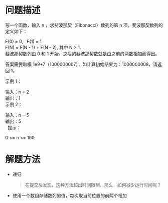 # 问题描述
写一个函数，输入 n ，求斐波那契（Fibonacci）数列的第 n 项。斐波那契数列的定义如下：

F(0) = 0,   F(1) = 1  
F(N) = F(N - 1) + F(N - 2), 其中 N > 1.  
斐波那契数列由 0 和 1 开始，之后的斐波那契数就是由之前的两数相加而得出。  

答案需要取模 1e9+7（1000000007），如计算初始结果为：1000000008，请返回 1。

示例 1：  

输入：n = 2  
输出：1  
示例 2：  

输入：n = 5  
输出：5  
 
提示：  

0 <= n <= 100  
# 解题方法
* 递归
    > 在提交后发现，这种方法超出时间限制，那么，如何减少运行时间呢？
* 使用一个数组存储数列的值，每次取当前位置的前两个相加
